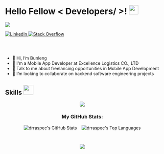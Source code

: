 <h1> Hello Fellow < Developers/ >! <img src = "https://raw.githubusercontent.com/MartinHeinz/MartinHeinz/master/wave.gif" width = 30px> </h1>
<p align='center'>
</p>

<p>
  <a href="https://github.com/DrRaspec"><img src="https://readme-typing-svg.herokuapp.com?&font=IBM+Plex+Sans&color=abcdef&size=20&lines=Welcome+to+my+GitHub+Profile!;I'm+a+Mobile+App+Developer;I'm+a+Backend+Developer" /></a>
</p>

   <a href="https://www.linkedin.com/in/yong-bunleng-621a8b368/" target="_blank">
    <img alt="LinkedIn" src="https://img.shields.io/badge/LinkedIn-0077B5?style=for-the-badge&logo=linkedin&logoColor=white">
  </a>   
   <a href="https://stackoverflow.com/users/30644571/yong-bunleng" target="_blank">
    <img alt="Stack Overflow" src="https://img.shields.io/badge/Stack_Overflow-FE7A16?style=for-the-badge&logo=stack-overflow&logoColor=white">
  </a>

<br/><br/>

- 👋 Hi, I’m Bunleng
- 💼 I'm a Mobile App Developer at Excellence Logistics CO., LTD
- 💬 Talk to me about freelancing opportunities in Mobile App Development
- 👯 I’m looking to collaborate on backend software engineering projects

<h2> Skills <img src = "https://media2.giphy.com/media/QssGEmpkyEOhBCb7e1/giphy.gif?cid=ecf05e47a0n3gi1bfqntqmob8g9aid1oyj2wr3ds3mg700bl&rid=giphy.gif" width = 32px> </h2>
<p align="center">
  <a href="https://skillicons.dev">
    <img src="https://skillicons.dev/icons?i=git,github,gitlab,gmail,stackoverflow,c,cpp,cs,dotnet,html,css,discord,postgres,express,figma,firebase,github,java,js,linux,md,materialui,mongodb,sqlite,mysql,postman,py,nodejs,react,vue,npm,webstorm,visualstudio,vscode,androidstudio,idea,kali,flutter,dart&perline=18" />
  </a>
</p>
<h3 align="center">My GitHub Stats:</h3>
<p align="center">
  <img 
    align="center"
    src="https://github-readme-stats.vercel.app/api?username=drraspec&include_all_commits=true&count_private=true&show_icons=true&line_height=20&title_color=7A7ADB&icon_color=2234AE&text_color=D3D3D3&bg_color=0,000000,130F40&rank_icon=github"
    alt="drraspec's GitHub Stats" 
  />
  &nbsp;&nbsp;
  <img 
    align="center"
    src="https://github-readme-stats.vercel.app/api/top-langs/?username=drraspec&count_private=true&layout=compact&title_color=7A7ADB&icon_color=2234AE&text_color=D3D3D3&bg_color=0,000000,130F40" 
    alt="drraspec's Top Languages" 
  />
</p>
<br/>
<p align = "center">
	<img src = "https://user-images.githubusercontent.com/97342533/222116638-e3cc24dd-28db-483c-8ce6-e8b9941f0734.gif"/>
</p>
